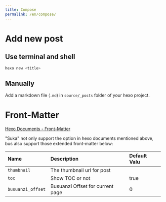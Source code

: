 ```yaml
---
title: Compose
permalink: /en/compose/
---
```


# Add new post

## Use terminal and shell

```bash
hexo new <title>
```

## Manually

Add a markdown file (`.md`) in `source/_posts` folder of your hexo project.

# Front-Matter

[Hexo Documents - Front-Matter](https://hexo.io/zh-cn/docs/front-matter.html)

"Suka" not only support the option in hexo documents mentioned above, bus also support those extended front-matter below:

| Name          | Description                | Default Valu      |
|:--            |:--                         |:--                |
| `thumbnail`   | The thumbnail url for post |                   |
| `toc`         | Show TOC or not            | true              |
| `busuanzi_offset` | Busuanzi Offset for current page | 0       |
